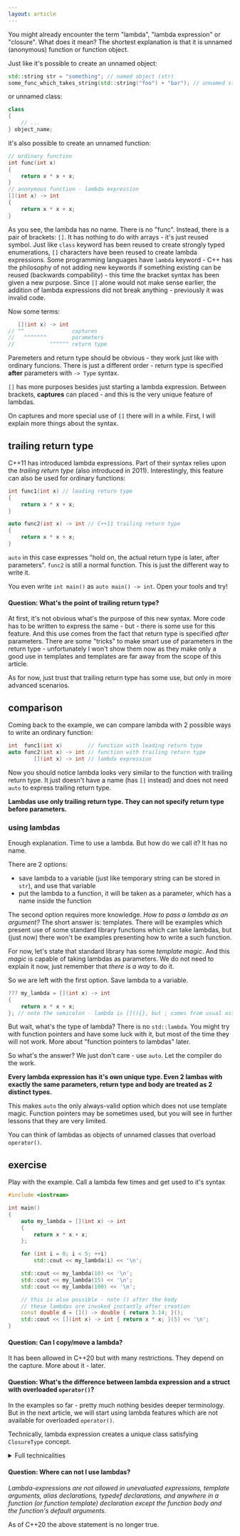 ```yaml
---
layout: article
---
```


You might already encounter the term "lambda", "lambda expression" or "closure". What does it mean? The shortest explanation is that it is unnamed (anonymous) function or function object.

Just like it's possible to create an unnamed object:

```c++
std::string str = "something"; // named object (str)
some_func_which_takes_string(std::string("foo") + "bar"); // unnamed string - just the constructor call
```

or unnamed class:

```c++
class
{
    // ...
} object_name;
```

it's also possible to create an unnamed function:

```c++
// ordinary function
int func(int x)
{
    return x * x + x;
}
// anonymous function - lambda expression
[](int x) -> int
{
    return x * x + x;
}
```

As you see, the lambda has no name. There is no "func". Instead, there is a pair of brackets: `[]`. It has nothing to do with arrays - it's just reused symbol. Just like `class` keyword has been reused to create strongly typed enumerations, `[]` characters have been reused to create lambda expressions. Some programming languages have `lambda` keyword - C++ has the philosophy of not adding new keywords if something existing can be reused (backwards compability) - this time the bracket syntax has been given a new purpose. Since `[]` alone would not make sense earlier, the addition of lambda expressions did not break anything - previously it was invalid code.

Now some terms:

```c++
   [](int x) -> int
// ^^               captures
//   ^^^^^^^        parameters
//           ^^^^^^ return type
```

Paremeters and return type should be obvious - they work just like with ordinary funcions. There is just a different order - return type is specified **after** parameters with `-> Type` syntax.

`[]` has more purposes besides just starting a lambda expression. Between brackets, **captures** can placed - and this is the very unique feature of lambdas.

On captures and more special use of `[]` there will in a while. First, I will explain more things about the syntax.

## trailing return type

C++11 has introduced lambda expressions. Part of their syntax relies upon the *trailing return type* (also introduced in 2011). Interestingly, this feature can also be used for ordinary functions:

```c++
int func1(int x) // leading return type
{
    return x * x + x;
}

auto func2(int x) -> int // C++11 trailing return type
{
    return x * x + x;
}
```

`auto` in this case expresses "hold on, the actual return type is later, after parameters". `func2` is still a normal function. This is just the different way to write it.

You even write `int main()` as `auto main() -> int`. Open your tools and try!

#### Question: What's the point of trailing return type?

At first, it's not obvious what's the purpose of this new syntax. More code has to be written to express the same - but - there is some use for this feature. And this use comes from the fact that return type is specified *after* parameters. There are some "tricks" to make smart use of parameters in the return type - unfortunately I won't show them now as they make only a good use in templates and templates are far away from the scope of this article.

As for now, just trust that trailing return type has some use, but only in more advanced scenarios.

## comparison

Coming back to the example, we can compare lambda with 2 possible ways to write an ordinary function:

```c++
int  func1(int x)        // function with leading return type
auto func2(int x) -> int // function with trailing return type
        [](int x) -> int // lambda expression
```

Now you should notice lambda looks very similar to the function with trailing return type. It just doesn't have a name (has `[]` instead) and does not need `auto` to express trailing return type.

**Lambdas use only trailing return type. They can not specify return type before parameters.**

### using lambdas

Enough explanation. Time to use a lambda. But how do we call it? It has no name.

There are 2 options:

- save lambda to a variable (just like temporary string can be stored in `str`), and use that variable
- put the lambda to a function, it will be taken as a parameter, which has a name inside the function

The second option requires more knowledge. *How to pass a lambda as an argument?* The short answer is: templates. There will be examples which present use of some standard library functions which can take lambdas, but (just now) there won't be examples presenting how to write a such function.

For now, let's state that standard library has some *template magic*. And this *magic* is capable of taking lambdas as parameters. We do not need to explain it now, just remember that *there is a way* to do it.

So we are left with the first option. Save lambda to a variable.

```c++
??? my_lambda = [](int x) -> int
{
    return x * x + x;
}; // note the semicolon - lambda is [](){}, but ; comes from usual assignment expression
```

But wait, what's the type of lambda? There is no `std::lambda`. You might try with function pointers and have some luck with it, but most of the time they will not work. More about "function pointers to lambdas" later.

So what's the answer? We just don't care - use `auto`. Let the compiler do the work.

**Every lambda expression has it's own unique type. Even 2 lambas with exactly the same parameters, return type and body are treated as 2 distinct types.**

This makes `auto` the only always-valid option which does not use template magic. Function pointers may be sometimes used, but you will see in further lessons that they are very limited.

You can think of lambdas as objects of unnamed classes that overload `operator()`.

## exercise

Play with the example. Call a lambda few times and get used to it's syntax

```c++
#include <iostream>

int main()
{
    auto my_lambda = [](int x) -> int
    {
        return x * x + x;
    };

    for (int i = 0; i < 5; ++i)
        std::cout << my_lambda(i) << '\n';

    std::cout << my_lambda(10) << '\n';
    std::cout << my_lambda(15) << '\n';
    std::cout << my_lambda(100) << '\n';

    // this is also possible - note () after the body
    // these lambdas are invoked instantly after creation
    const double d = []() -> double { return 3.14; }();
    std::cout << [](int x) -> int { return x * x; }(5) << '\n';
}
```
#### Question: Can I copy/move a lambda?

It has been allowed in C++20 but with many restrictions. They depend on the capture. More about it - later.

#### Question: What's the difference between lambda expression and a struct with overloaded `operator()`?

In the examples so far - pretty much nothing besides deeper terminology. But in the next article, we will start using lambda features which are not available for overloaded `operator()`.

Technically, lambda expression creates a unique class satisfying `ClosureType` concept.

<details>
    <summary>Full technicalities</summary>
    <p>The lambda expression is a prvalue expression of unique unnamed non-union non-aggregate class type, known as closure type, which is declared (for the purposes of ADL) in the smallest block scope, class scope, or namespace scope that contains the lambda expression.
    </p>
</details>

#### Question: Where can not I use lambdas?

*Lambda-expressions are not allowed in unevaluated expressions, template arguments, alias declarations, typedef declarations, and anywhere in a function (or function template) declaration except the function body and the function's default arguments.*

As of C++20 the above statement is no longer true.
